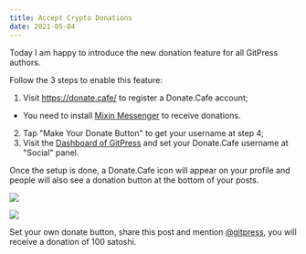 ```yaml
---
title: Accept Crypto Donations
date: 2021-05-04
---
```


Today I am happy to introduce the new donation feature for all GitPress authors.

Follow the 3 steps to enable this feature:

1. Visit https://donate.cafe/ to register a Donate.Cafe account;
  - You need to install [Mixin Messenger](https://mixin.one/messenger) to receive donations.
2. Tap "Make Your Donate Button" to get your username at step 4;
3. Visit the [Dashboard of GitPress](https://gitpress.io/@me/dashboard/profile) and set your Donate.Cafe username at "Social" panel.

Once the setup is done, a Donate.Cafe icon will appear on your profile and people will also see a  donation button at the bottom of your posts.

![](/donatecafe/screenshot.1.png)

![](/donatecafe/screenshot.2.png)

Set your own donate button, share this post and mention [@gitpress](https://twitter.com/gitpress), you will receive a donation of 100 satoshi.
